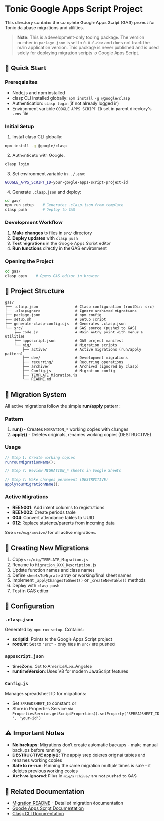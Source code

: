 # Tonic Google Apps Script Project

This directory contains the complete Google Apps Script (GAS) project for Tonic database migrations and utilities.

> **Note:** This is a development-only tooling package. The version number in `package.json` is set to `0.0.0-dev` and does not track the main application version. This package is never published and is used solely for deploying migration scripts to Google Apps Script.

## 🚀 Quick Start

### Prerequisites
- Node.js and npm installed
- clasp CLI installed globally: `npm install -g @google/clasp`
- Authentication: `clasp login` (if not already logged in)
- Environment variable `GOOGLE_APPS_SCRIPT_ID` set in parent directory's `.env` file

### Initial Setup

1. Install clasp CLI globally:
```bash
npm install -g @google/clasp
```

2. Authenticate with Google:
```bash
clasp login
```

3. Set environment variable in `../.env`:
```bash
GOOGLE_APPS_SCRIPT_ID=your-google-apps-script-project-id
```

4. Generate `.clasp.json` and deploy:
```bash
cd gas/
npm run setup    # Generates .clasp.json from template
clasp push       # Deploy to GAS
```

### Development Workflow

1. **Make changes** to files in `src/` directory
2. **Deploy updates** with `clasp push`
3. **Test migrations** in the Google Apps Script editor
4. **Run functions** directly in the GAS environment

### Opening the Project

```bash
cd gas/
clasp open    # Opens GAS editor in browser
```

## 📁 Project Structure

```
gas/
├── .clasp.json                 # Clasp configuration (rootDir: src)
├── .claspignore                # Ignore archived migrations
├── package.json                # npm config
├── setup.sh                    # Setup script
├── generate-clasp-config.cjs   # Generates .clasp.json
└── src/                        # GAS source (pushed to GAS)
    ├── Code.js                 # Main entry point with menus & utilities
    ├── appsscript.json         # GAS project manifest
    └── mig/                    # Migration scripts
        ├── active/             # Active migrations (run/apply pattern)
        ├── dev/                # Development migrations
        ├── recurring/          # Recurring operations
        ├── archive/            # Archived (ignored by clasp)
        ├── Config.js           # Migration config
        ├── TEMPLATE_Migration.js
        └── README.md
```

## 🔧 Migration System

All active migrations follow the simple **run/apply** pattern:

### Pattern

1. **run()** - Creates `MIGRATION_*` working copies with changes
2. **apply()** - Deletes originals, renames working copies (DESTRUCTIVE)

### Usage

```javascript
// Step 1: Create working copies
runYourMigrationName();

// Step 2: Review MIGRATION_* sheets in Google Sheets

// Step 3: Make changes permanent (DESTRUCTIVE)
applyYourMigrationName();
```

### Active Migrations

- **REEN001**: Add intent columns to registrations
- **REEN002**: Create periods table
- **004**: Convert attendance tables to UUID
- **012**: Replace students/parents from incoming data

See `src/mig/active/` for all active migrations.

## 📝 Creating New Migrations

1. Copy `src/mig/TEMPLATE_Migration.js`
2. Rename to `Migration_XXX_Description.js`
3. Update function names and class names
4. Define `sheetsToMigrate` array or working/final sheet names
5. Implement `_applyChangesToSheet()` or `_createNewTable()` methods
6. Deploy with `clasp push`
7. Test in GAS editor

## 🔗 Configuration

### `.clasp.json`

Generated by `npm run setup`. Contains:
- **scriptId**: Points to the Google Apps Script project
- **rootDir**: Set to `"src"` - only files in `src/` are pushed

### `appsscript.json`

- **timeZone**: Set to America/Los_Angeles
- **runtimeVersion**: Uses V8 for modern JavaScript features

### `Config.js`

Manages spreadsheet ID for migrations:
- Set `SPREADSHEET_ID` constant, or
- Store in Properties Service via `PropertiesService.getScriptProperties().setProperty('SPREADSHEET_ID', 'your-id')`

## ⚠️ Important Notes

- **No backups**: Migrations don't create automatic backups - make manual backups before running
- **DESTRUCTIVE apply()**: The apply step deletes original tables and renames working copies
- **Safe to re-run**: Running the same migration multiple times is safe - it deletes previous working copies
- **Archive ignored**: Files in `mig/archive/` are not pushed to GAS

## 🔗 Related Documentation

- [Migration README](src/mig/README.md) - Detailed migration documentation
- [Google Apps Script Documentation](https://developers.google.com/apps-script)
- [Clasp CLI Documentation](https://github.com/google/clasp)
